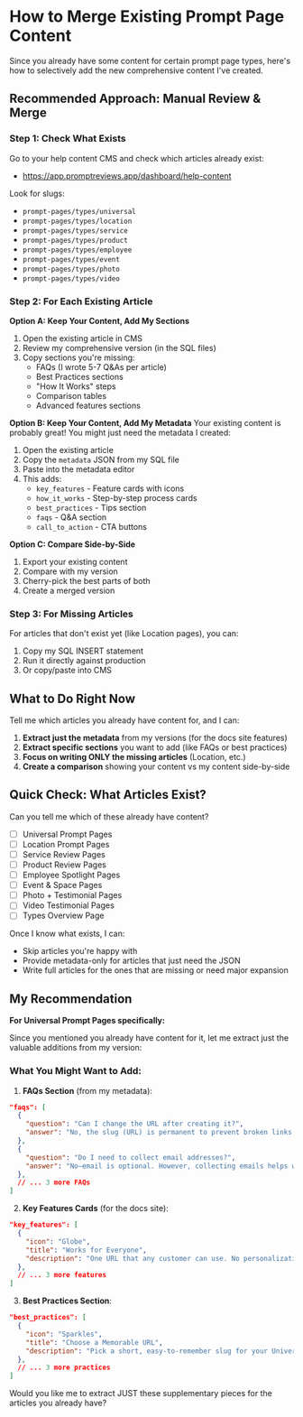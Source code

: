 # How to Merge Existing Prompt Page Content

Since you already have some content for certain prompt page types, here's how to selectively add the new comprehensive content I've created.

## Recommended Approach: Manual Review & Merge

### Step 1: Check What Exists
Go to your help content CMS and check which articles already exist:
- https://app.promptreviews.app/dashboard/help-content

Look for slugs:
- `prompt-pages/types/universal`
- `prompt-pages/types/location`
- `prompt-pages/types/service`
- `prompt-pages/types/product`
- `prompt-pages/types/employee`
- `prompt-pages/types/event`
- `prompt-pages/types/photo`
- `prompt-pages/types/video`

### Step 2: For Each Existing Article

**Option A: Keep Your Content, Add My Sections**
1. Open the existing article in CMS
2. Review my comprehensive version (in the SQL files)
3. Copy sections you're missing:
   - FAQs (I wrote 5-7 Q&As per article)
   - Best Practices sections
   - "How It Works" steps
   - Comparison tables
   - Advanced features sections

**Option B: Keep Your Content, Add My Metadata**
Your existing content is probably great! You might just need the metadata I created:
1. Open the existing article
2. Copy the `metadata` JSON from my SQL file
3. Paste into the metadata editor
4. This adds:
   - `key_features` - Feature cards with icons
   - `how_it_works` - Step-by-step process cards
   - `best_practices` - Tips section
   - `faqs` - Q&A section
   - `call_to_action` - CTA buttons

**Option C: Compare Side-by-Side**
1. Export your existing content
2. Compare with my version
3. Cherry-pick the best parts of both
4. Create a merged version

### Step 3: For Missing Articles

For articles that don't exist yet (like Location pages), you can:
1. Copy my SQL INSERT statement
2. Run it directly against production
3. Or copy/paste into CMS

## What to Do Right Now

Tell me which articles you already have content for, and I can:

1. **Extract just the metadata** from my versions (for the docs site features)
2. **Extract specific sections** you want to add (like FAQs or best practices)
3. **Focus on writing ONLY the missing articles** (Location, etc.)
4. **Create a comparison** showing your content vs my content side-by-side

## Quick Check: What Articles Exist?

Can you tell me which of these already have content?
- [ ] Universal Prompt Pages
- [ ] Location Prompt Pages
- [ ] Service Review Pages
- [ ] Product Review Pages
- [ ] Employee Spotlight Pages
- [ ] Event & Space Pages
- [ ] Photo + Testimonial Pages
- [ ] Video Testimonial Pages
- [ ] Types Overview Page

Once I know what exists, I can:
- Skip articles you're happy with
- Provide metadata-only for articles that just need the JSON
- Write full articles for the ones that are missing or need major expansion

## My Recommendation

**For Universal Prompt Pages specifically:**

Since you mentioned you already have content for it, let me extract just the valuable additions from my version:

### What You Might Want to Add:

1. **FAQs Section** (from my metadata):
```json
"faqs": [
  {
    "question": "Can I change the URL after creating it?",
    "answer": "No, the slug (URL) is permanent to prevent broken links. Choose carefully when you create it."
  },
  {
    "question": "Do I need to collect email addresses?",
    "answer": "No—email is optional. However, collecting emails helps with follow-up and building your marketing list."
  },
  // ... 3 more FAQs
]
```

2. **Key Features Cards** (for the docs site):
```json
"key_features": [
  {
    "icon": "Globe",
    "title": "Works for Everyone",
    "description": "One URL that any customer can use. No personalization needed."
  },
  // ... 3 more features
]
```

3. **Best Practices Section**:
```json
"best_practices": [
  {
    "icon": "Sparkles",
    "title": "Choose a Memorable URL",
    "description": "Pick a short, easy-to-remember slug for your Universal Page URL."
  },
  // ... 3 more practices
]
```

Would you like me to extract JUST these supplementary pieces for the articles you already have?
